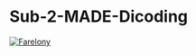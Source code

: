 # Sub-2-MADE-Dicoding

[![Farelony](https://circleci.com/gh/Farelony/Sub-2-MADE-Dicoding.svg?style=svg)](https://app.circleci.com/pipelines/gh/Farelony/Sub-2-MADE-Dicoding)
